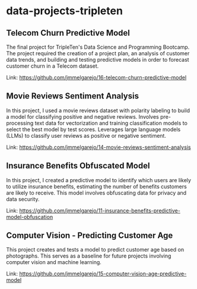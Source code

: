 # data-projects-tripleten

## Telecom Churn Predictive Model

The final project for TripleTen's Data Science and Programming Bootcamp. The project required the creation of a project plan, an analysis of customer data trends, and building and testing predictive models in order to forecast customer churn in a Telecom dataset.

Link: https://github.com/jmmelgarejo/16-telecom-churn-predictive-model

## Movie Reviews Sentiment Analysis

In this project, I used a movie reviews dataset with polarity labeling to build a model for classifying positive and negative reviews. Involves pre-processing text data for vectorization and training classification models to select the best model by test scores. Leverages large language models (LLMs) to classify user reviews as positive or negative sentiment. 

Link: https://github.com/jmmelgarejo/14-movie-reviews-sentiment-analysis

## Insurance Benefits Obfuscated Model

In this project, I created a predictive model to identify which users are likely to utilize insurance benefits, estimating the number of benefits customers are likely to receive. This model involves obfuscating data for privacy and data security.

Link: https://github.com/jmmelgarejo/11-insurance-benefits-predictive-model-obfuscation

## Computer Vision - Predicting Customer Age

This project creates and tests a model to predict customer age based on photographs. This serves as a baseline for future projects involving computer vision and machine learning.

Link: https://github.com/jmmelgarejo/15-computer-vision-age-predictive-model


